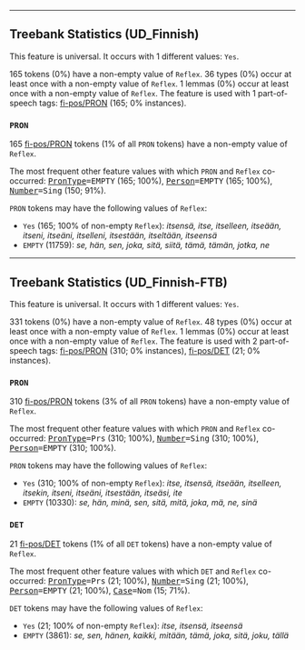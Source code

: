 

--------------------------------------------------------------------------------

## Treebank Statistics (UD_Finnish)

This feature is universal.
It occurs with 1 different values: `Yes`.

165 tokens (0%) have a non-empty value of `Reflex`.
36 types (0%) occur at least once with a non-empty value of `Reflex`.
1 lemmas (0%) occur at least once with a non-empty value of `Reflex`.
The feature is used with 1 part-of-speech tags: [fi-pos/PRON]() (165; 0% instances).

### `PRON`

165 [fi-pos/PRON]() tokens (1% of all `PRON` tokens) have a non-empty value of `Reflex`.

The most frequent other feature values with which `PRON` and `Reflex` co-occurred: <tt><a href="PronType.html">PronType</a>=EMPTY</tt> (165; 100%), <tt><a href="Person.html">Person</a>=EMPTY</tt> (165; 100%), <tt><a href="Number.html">Number</a>=Sing</tt> (150; 91%).

`PRON` tokens may have the following values of `Reflex`:

* `Yes` (165; 100% of non-empty `Reflex`): <em>itsensä, itse, itselleen, itseään, itseni, itseäni, itselleni, itsestään, itseltään, itseensä</em>
* `EMPTY` (11759): <em>se, hän, sen, joka, sitä, siitä, tämä, tämän, jotka, ne</em>



--------------------------------------------------------------------------------

## Treebank Statistics (UD_Finnish-FTB)

This feature is universal.
It occurs with 1 different values: `Yes`.

331 tokens (0%) have a non-empty value of `Reflex`.
48 types (0%) occur at least once with a non-empty value of `Reflex`.
1 lemmas (0%) occur at least once with a non-empty value of `Reflex`.
The feature is used with 2 part-of-speech tags: [fi-pos/PRON]() (310; 0% instances), [fi-pos/DET]() (21; 0% instances).

### `PRON`

310 [fi-pos/PRON]() tokens (3% of all `PRON` tokens) have a non-empty value of `Reflex`.

The most frequent other feature values with which `PRON` and `Reflex` co-occurred: <tt><a href="PronType.html">PronType</a>=Prs</tt> (310; 100%), <tt><a href="Number.html">Number</a>=Sing</tt> (310; 100%), <tt><a href="Person.html">Person</a>=EMPTY</tt> (310; 100%).

`PRON` tokens may have the following values of `Reflex`:

* `Yes` (310; 100% of non-empty `Reflex`): <em>itse, itsensä, itseään, itselleen, itsekin, itseni, itseäni, itsestään, itseäsi, ite</em>
* `EMPTY` (10330): <em>se, hän, minä, sen, sitä, mitä, joka, mä, ne, sinä</em>

### `DET`

21 [fi-pos/DET]() tokens (1% of all `DET` tokens) have a non-empty value of `Reflex`.

The most frequent other feature values with which `DET` and `Reflex` co-occurred: <tt><a href="PronType.html">PronType</a>=Prs</tt> (21; 100%), <tt><a href="Number.html">Number</a>=Sing</tt> (21; 100%), <tt><a href="Person.html">Person</a>=EMPTY</tt> (21; 100%), <tt><a href="Case.html">Case</a>=Nom</tt> (15; 71%).

`DET` tokens may have the following values of `Reflex`:

* `Yes` (21; 100% of non-empty `Reflex`): <em>itse, itsensä, itseensä</em>
* `EMPTY` (3861): <em>se, sen, hänen, kaikki, mitään, tämä, joka, sitä, joku, tällä</em>

